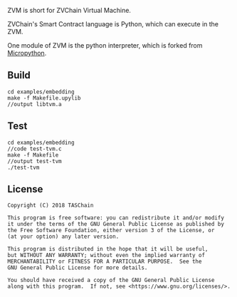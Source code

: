 ZVM is short for ZVChain Virtual Machine.

ZVChain's Smart Contract language is Python, which can execute in the ZVM.

One module of ZVM is the python interpreter, which is forked from [Micropython](https://github.com/micropython/micropython).


## Build

```shell
cd examples/embedding
make -f Makefile.upylib
//output libtvm.a
```



## Test

```shell
cd examples/embedding
//code test-tvm.c
make -f Makefile
//output test-tvm
./test-tvm
```



## License

```
Copyright (C) 2018 TASChain

This program is free software: you can redistribute it and/or modify
it under the terms of the GNU General Public License as published by
the Free Software Foundation, either version 3 of the License, or
(at your option) any later version.

This program is distributed in the hope that it will be useful,
but WITHOUT ANY WARRANTY; without even the implied warranty of
MERCHANTABILITY or FITNESS FOR A PARTICULAR PURPOSE.  See the
GNU General Public License for more details.

You should have received a copy of the GNU General Public License
along with this program.  If not, see <https://www.gnu.org/licenses/>.
```
